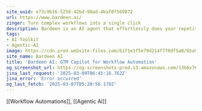 ```yaml
---
site_uuid: e73c9b16-5258-42bd-98ad-4baf0f569872
url: https://www.bardeen.ai/
zinger: Turn complex workflows into a single click
description: Bardeen is an AI agent that effortlessly does your repetitive work with a simple prompt.
tags:
- AI-Toolkit
- Agentic-AI
image: https://cdn.prod.website-files.com/61f1e1f5e79d214f7f0df5a0/65a932a0a97b2b23ff5b8682_share_image.webp
site_name: Bardeen AI
title: 'Bardeen AI: GTM Copilot for Workflow Automation'
og_screenshot_url: https://og-screenshots-prod.s3.amazonaws.com/1366x768/80/false/974116f6b2e6e477ff7a5644fd9e56477724a3f0c9f0c04580d405202de21df1.jpeg
jina_last_request: '2025-03-09T06:45:16.762Z'
jina_error: 'Error occurred'
og_last_fetch: '2025-03-07T05:20:56.170Z'
---
```

[[Workflow Automations]], [[Agentic AI]]



